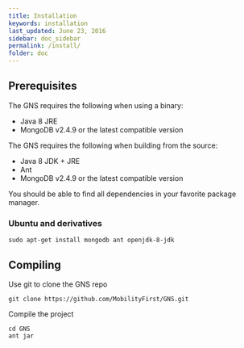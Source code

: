 ```yaml
---
title: Installation
keywords: installation
last_updated: June 23, 2016
sidebar: doc_sidebar
permalink: /install/
folder: doc
---
```

## Prerequisites

The GNS requires the following when using a binary:

* Java 8 JRE
* MongoDB v2.4.9 or the latest compatible version


The GNS requires the following when building from the source:

* Java 8 JDK + JRE
* Ant
* MongoDB v2.4.9 or the latest compatible version


You should be able to find all dependencies in your favorite package manager.

### Ubuntu and derivatives
```
sudo apt-get install mongodb ant openjdk-8-jdk 
```

## Compiling
Use git to clone the GNS repo

```
git clone https://github.com/MobilityFirst/GNS.git
```

Compile the project

```
cd GNS
ant jar
```
